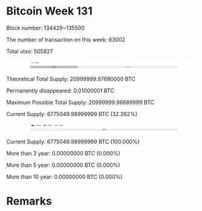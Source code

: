 # Bitcoin Week 131

Block number: 134429~135500

The number of transaction on this week: 63002

Total utxo: 505827

![](../images/mined_week131.png)

Theoretical Total Supply: 20999999.97690000 BTC

Permanently disappeared: 0.01000001 BTC

Maximum Possible Total Supply: 20999999.96689999 BTC

Current Supply: 6775049.98999999 BTC (32.262%)

![](../images/year_week131.png)


Current Supply: 6775049.98999999 BTC (100.000%)

More than 3 year: 0.00000000 BTC (0.000%)

More than 5 year: 0.00000000 BTC (0.000%)

More than 10 year: 0.00000000 BTC (0.000%)

# Remarks

